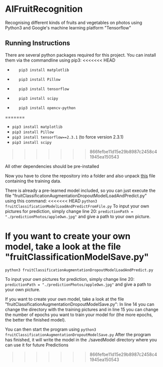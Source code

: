 # AIFruitRecognition
Recognising different kinds of fruits and vegetables on photos using Python3 and Google's machine learning platform "Tensorflow"

## Running Instructions
 There are several python packages required for this project.
 You can install them via the commandline using pip3:
<<<<<<< HEAD
-        pip3 install matplotlib
-        pip3 install Pillow
-        pip3 install tensorflow
-        pip3 install scipy
-        pip3 install opencv-python
=======
- ```pip3 install matplotlib```
- ```pip3 install Pillow```
- ```pip3 install tensorflow==2.3.1``` (to force version 2.3.1)
- ```pip3 install scipy```
>>>>>>> 866fefbe11d15e29b8987c2458c41945ea150543

All other dependencies should be pre-installed

Now you have to clone the repository into a folder and also unpack [this](https://drive.google.com/file/d/1NjBw3OjpYbcKbrk9fxnqXcKJwJHDdFql/view?usp=sharing) file containing the training data.

 There is already a pre-learned model included, so you can just execute the file "fruitClassificationAugmentationDropoutModelLoadAndPredict.py" using this command:
<<<<<<< HEAD
```python3 fruitClassificationModelLoadAndPredictFromFile.py```
To input your own pictures for prediction, simply change line 20: ```predictionPath = "./predictionPhotos/appleOwn.jpg"``` and give a path to your own picture.


If you want to create your own model, take a look at the file "fruitClassificationModelSave.py"
=======
```python3 fruitClassificationAugmentationDropoutModelLoadAndPredict.py```

To input your own pictures for prediction, simply change line 20: ```predictionPath = "./predictionPhotos/appleOwn.jpg"``` and give a path to your own picture.


If you want to create your own model, take a look at the file "fruitClassificationAugmentationDropoutModelSave.py": 
In line 14 you can change the directory with the training pictures and
in line 15 you can change the number of epochs you want to train your model for (the more epochs, the better the finished model).

You can then start the program using ```python3 fruitClassificationAugmentationDropoutModelSave.py```
After the program has finished, it will write the model in the ./savedModel directory where you can use it for future Predictions
>>>>>>> 866fefbe11d15e29b8987c2458c41945ea150543
